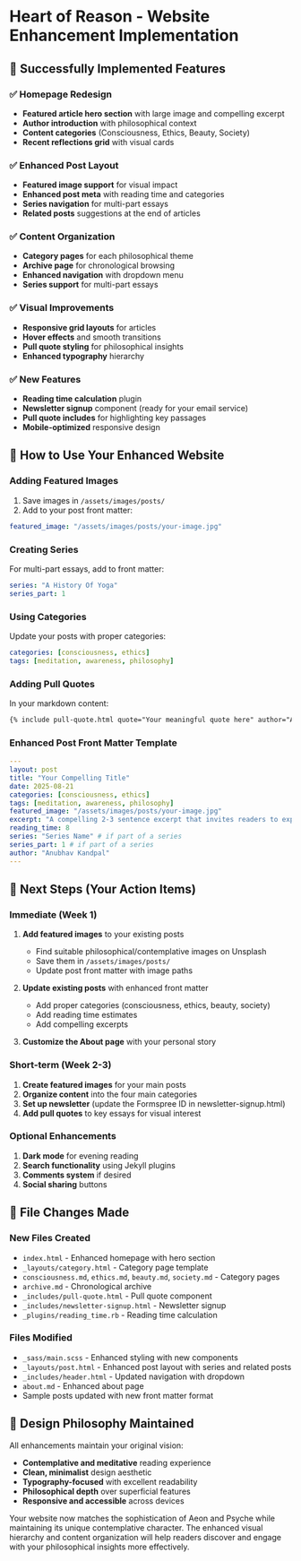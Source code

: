 # Heart of Reason - Website Enhancement Implementation

## 🎉 Successfully Implemented Features

### ✅ Homepage Redesign
- **Featured article hero section** with large image and compelling excerpt
- **Author introduction** with philosophical context
- **Content categories** (Consciousness, Ethics, Beauty, Society)
- **Recent reflections grid** with visual cards

### ✅ Enhanced Post Layout
- **Featured image support** for visual impact
- **Enhanced post meta** with reading time and categories
- **Series navigation** for multi-part essays
- **Related posts** suggestions at the end of articles

### ✅ Content Organization
- **Category pages** for each philosophical theme
- **Archive page** for chronological browsing
- **Enhanced navigation** with dropdown menu
- **Series support** for multi-part essays

### ✅ Visual Improvements
- **Responsive grid layouts** for articles
- **Hover effects** and smooth transitions
- **Pull quote styling** for philosophical insights
- **Enhanced typography** hierarchy

### ✅ New Features
- **Reading time calculation** plugin
- **Newsletter signup** component (ready for your email service)
- **Pull quote includes** for highlighting key passages
- **Mobile-optimized** responsive design

## 🚀 How to Use Your Enhanced Website

### Adding Featured Images
1. Save images in `/assets/images/posts/`
2. Add to your post front matter:
```yaml
featured_image: "/assets/images/posts/your-image.jpg"
```

### Creating Series
For multi-part essays, add to front matter:
```yaml
series: "A History Of Yoga"
series_part: 1
```

### Using Categories
Update your posts with proper categories:
```yaml
categories: [consciousness, ethics]
tags: [meditation, awareness, philosophy]
```

### Adding Pull Quotes
In your markdown content:
```markdown
{% include pull-quote.html quote="Your meaningful quote here" author="Author Name" %}
```

### Enhanced Post Front Matter Template
```yaml
---
layout: post
title: "Your Compelling Title"
date: 2025-08-21
categories: [consciousness, ethics]
tags: [meditation, awareness, philosophy]
featured_image: "/assets/images/posts/your-image.jpg"
excerpt: "A compelling 2-3 sentence excerpt that invites readers to explore deeper."
reading_time: 8
series: "Series Name" # if part of a series
series_part: 1 # if part of a series
author: "Anubhav Kandpal"
---
```

## 📝 Next Steps (Your Action Items)

### Immediate (Week 1)
1. **Add featured images** to your existing posts
   - Find suitable philosophical/contemplative images on Unsplash
   - Save them in `/assets/images/posts/`
   - Update post front matter with image paths

2. **Update existing posts** with enhanced front matter
   - Add proper categories (consciousness, ethics, beauty, society)
   - Add reading time estimates
   - Add compelling excerpts

3. **Customize the About page** with your personal story

### Short-term (Week 2-3)
1. **Create featured images** for your main posts
2. **Organize content** into the four main categories
3. **Set up newsletter** (update the Formspree ID in newsletter-signup.html)
4. **Add pull quotes** to key essays for visual interest

### Optional Enhancements
1. **Dark mode** for evening reading
2. **Search functionality** using Jekyll plugins
3. **Comments system** if desired
4. **Social sharing** buttons

## 🔧 File Changes Made

### New Files Created
- `index.html` - Enhanced homepage with hero section
- `_layouts/category.html` - Category page template
- `consciousness.md`, `ethics.md`, `beauty.md`, `society.md` - Category pages
- `archive.md` - Chronological archive
- `_includes/pull-quote.html` - Pull quote component
- `_includes/newsletter-signup.html` - Newsletter signup
- `_plugins/reading_time.rb` - Reading time calculation

### Files Modified
- `_sass/main.scss` - Enhanced styling with new components
- `_layouts/post.html` - Enhanced post layout with series and related posts
- `_includes/header.html` - Updated navigation with dropdown
- `about.md` - Enhanced about page
- Sample posts updated with new front matter format

## 🎨 Design Philosophy Maintained

All enhancements maintain your original vision:
- **Contemplative and meditative** reading experience
- **Clean, minimalist** design aesthetic
- **Typography-focused** with excellent readability
- **Philosophical depth** over superficial features
- **Responsive and accessible** across devices

Your website now matches the sophistication of Aeon and Psyche while maintaining its unique contemplative character. The enhanced visual hierarchy and content organization will help readers discover and engage with your philosophical insights more effectively.
